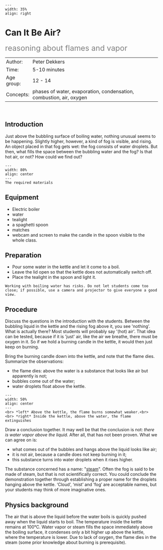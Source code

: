 ```{figure} ../../figures/confirmed.png
---
width: 35%
align: right
```

# Can It Be Air?
<span style="font-size: 25px; color: gray;">reasoning about flames and vapor</span>

<table style="width: 100%; border-collapse: collapse; border: none;">
    <tr style="background-color: var(--background-color);">  
        <td style="text-align: left; padding: 3px; border: none; color: var(--text-color)">Author:</td>
        <td style="text-align: left; padding: 3px; border: none; color: var(--text-color)">Peter Dekkers</td>
    </tr>
    <tr style="background-color: var(--background-color);"> 
        <td style="text-align: left; padding: 3px; border: none; color: var(--text-color)">Time:</td>
        <td style="text-align: left; padding: 3px; border: none; color: var(--text-color)">5-10 minutes</td>
    </tr>
    <tr style="background-color: var(--background-color);"> 
        <td style="text-align: left; padding: 3px; border: none; color: var(--text-color)">Age group:</td>
        <td style="text-align: left; padding: 3px; border: none; color: var(--text-color)">12 - 14</td>
    </tr>
    <tr style="background-color: var(--background-color);"> 
        <td style="text-align: left; padding: 3px; border: none; color: var(--text-color)">Concepts:</td>
        <td style="text-align: left; padding: 3px; border: none; color: var(--text-color)">phases of water, evaporation, condensation, combustion, air, oxygen</td>
    </tr>
</table><br>

## Introduction
Just above the bubbling surface of boiling water, nothing unusual seems to be happening. Slightly higher, however, a kind of fog is visible, and rising. An object placed in that fog gets wet: the fog consists of water droplets. But then, what fills the space between the bubbling water and the fog? Is that hot air, or not? How could we find out?

```{figure} demo09_figure1.jpg
---
width: 80%
align: center
---
The required materials
```

## Equipment
* Electric boiler
* water
* tealight 
* a spaghetti spoon
* matches 
* webcam and screen to make the candle in the spoon visible to the whole class.

## Preparation
* Pour some water in the kettle and let it come to a boil.
* Leave the lid open so that the kettle does not automatically switch off.
* Place the tealight in the spoon and light it.

```{warning}
Working with boiling water has risks. Do not let students come too close; if possible, use a camera and projector to give everyone a good view.
```

## Procedure
Discuss the questions in the introduction with the students. Between the bubbling liquid in the kettle and the rising fog above it, you see 'nothing'. What is actually there? Most students will probably say '(hot) air'. That idea can be tested, because if it is 'just' air, like the air we breathe, there must be oxygen in it. So if we hold a burning candle in the kettle, it would then just keep on burning.
 
Bring the burning candle down into the kettle, and note that the flame dies. Summarize the observations: 
* the flame dies: above the water is a substance that looks like air but apparently is not;
* bubbles come out of the water;
* water droplets float above the kettle.

 ```{figure} demo09_figure2.png
---
width: 50%
align: center
---
<br> *left* Above the kettle, the flame burns somewhat weaker.<br> 
<br> *right* Inside the kettle, above the water, the flame extinguishes
```

Draw a conclusion together. It may well be that the conclusion is not: *there is water vapor above the liquid*. After all, that has not been proven. What we can agree on is: 

*	what comes out of the bubbles and hangs above the liquid looks like air;
*	it is not air, because a candle does not keep burning in it;
*	this substance turns into water droplets when it rises higher.
 
The substance concerned has a name: "[steam](https://en.wikipedia.org/wiki/Steam)". Often the fog is said to be made of steam, but that is not scientifically correct. You could conclude the demonstration together through establishing a proper name for the droplets hanging above the kettle. ‘Cloud’, ‘mist’ and ‘fog’ are acceptable names, but your students may think of more imaginative ones. 


## Physics background
The air that is above the liquid before the water boils is quickly pushed away when the liquid starts to boil. The temperature inside the kettle remains at 100°C. Water vapor or steam fills the space immediately above the boiling surface, it condenses only a bit higher up above the kettle, where the temperature is lower. Due to lack of oxygen, the flame dies in the steam (some prior knowledge about burning is prerequisite).

